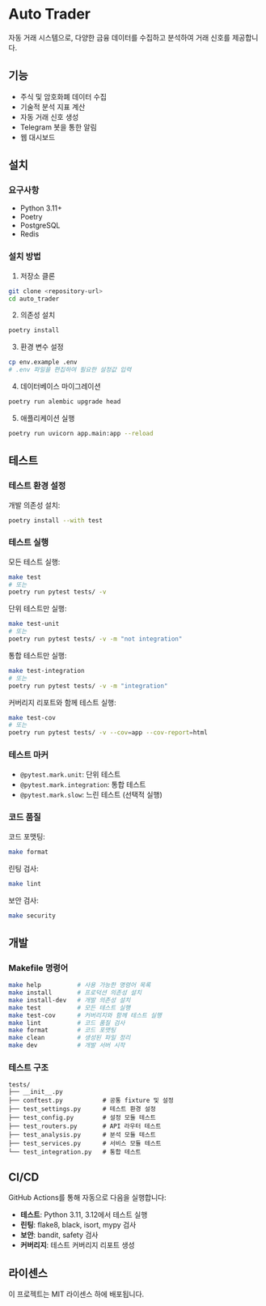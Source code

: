 # Auto Trader

자동 거래 시스템으로, 다양한 금융 데이터를 수집하고 분석하여 거래 신호를 제공합니다.

## 기능

- 주식 및 암호화폐 데이터 수집
- 기술적 분석 지표 계산
- 자동 거래 신호 생성
- Telegram 봇을 통한 알림
- 웹 대시보드

## 설치

### 요구사항

- Python 3.11+
- Poetry
- PostgreSQL
- Redis

### 설치 방법

1. 저장소 클론
```bash
git clone <repository-url>
cd auto_trader
```

2. 의존성 설치
```bash
poetry install
```

3. 환경 변수 설정
```bash
cp env.example .env
# .env 파일을 편집하여 필요한 설정값 입력
```

4. 데이터베이스 마이그레이션
```bash
poetry run alembic upgrade head
```

5. 애플리케이션 실행
```bash
poetry run uvicorn app.main:app --reload
```

## 테스트

### 테스트 환경 설정

개발 의존성 설치:
```bash
poetry install --with test
```

### 테스트 실행

모든 테스트 실행:
```bash
make test
# 또는
poetry run pytest tests/ -v
```

단위 테스트만 실행:
```bash
make test-unit
# 또는
poetry run pytest tests/ -v -m "not integration"
```

통합 테스트만 실행:
```bash
make test-integration
# 또는
poetry run pytest tests/ -v -m "integration"
```

커버리지 리포트와 함께 테스트 실행:
```bash
make test-cov
# 또는
poetry run pytest tests/ -v --cov=app --cov-report=html
```

### 테스트 마커

- `@pytest.mark.unit`: 단위 테스트
- `@pytest.mark.integration`: 통합 테스트
- `@pytest.mark.slow`: 느린 테스트 (선택적 실행)

### 코드 품질

코드 포맷팅:
```bash
make format
```

린팅 검사:
```bash
make lint
```

보안 검사:
```bash
make security
```

## 개발

### Makefile 명령어

```bash
make help          # 사용 가능한 명령어 목록
make install       # 프로덕션 의존성 설치
make install-dev   # 개발 의존성 설치
make test          # 모든 테스트 실행
make test-cov      # 커버리지와 함께 테스트 실행
make lint          # 코드 품질 검사
make format        # 코드 포맷팅
make clean         # 생성된 파일 정리
make dev           # 개발 서버 시작
```

### 테스트 구조

```
tests/
├── __init__.py
├── conftest.py           # 공통 fixture 및 설정
├── test_settings.py      # 테스트 환경 설정
├── test_config.py        # 설정 모듈 테스트
├── test_routers.py       # API 라우터 테스트
├── test_analysis.py      # 분석 모듈 테스트
├── test_services.py      # 서비스 모듈 테스트
└── test_integration.py   # 통합 테스트
```

## CI/CD

GitHub Actions를 통해 자동으로 다음을 실행합니다:

- **테스트**: Python 3.11, 3.12에서 테스트 실행
- **린팅**: flake8, black, isort, mypy 검사
- **보안**: bandit, safety 검사
- **커버리지**: 테스트 커버리지 리포트 생성

## 라이센스

이 프로젝트는 MIT 라이센스 하에 배포됩니다.
